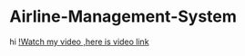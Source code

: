 # Airline-Management-System
hi
[!Watch my video ,here is video link](https://drive.google.com/file/d/13NHv_sP8jvWjmvUJXnMgKucJDazUbF7J/view?usp=drive_link)
